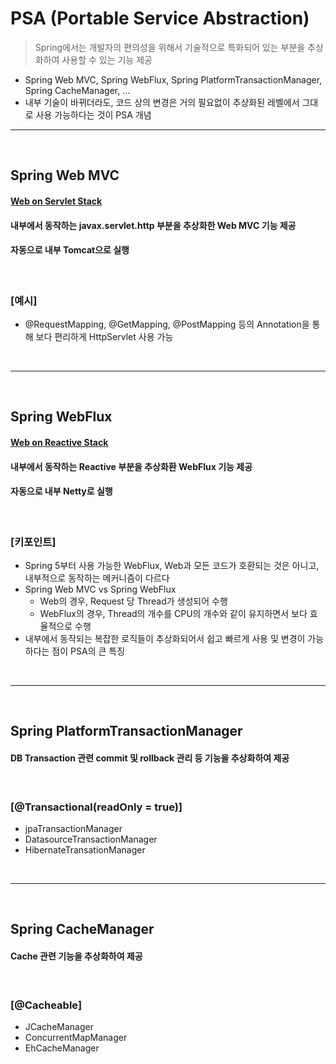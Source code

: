 # PSA (Portable Service Abstraction)
> Spring에서는 개발자의 편의성을 위해서 기술적으로 특화되어 있는 부분을 추상화하여 사용할 수 있는 기능 제공
* Spring Web MVC, Spring WebFlux, Spring PlatformTransactionManager, Spring CacheManager, ... 
* 내부 기술이 바뀌더라도, 코드 상의 변경은 거의 필요없이 추상화된 레벨에서 그대로 사용 가능하다는 것이 PSA 개념

<hr>
<br>

## Spring Web MVC
#### [Web on Servlet Stack](https://docs.spring.io/spring-framework/docs/current/reference/html/web.html)
#### 내부에서 동작하는 javax.servlet.http 부분을 추상화한 Web MVC 기능 제공
#### 자동으로 내부 Tomcat으로 실행

<br>

### [예시]
* @RequestMapping, @GetMapping, @PostMapping 등의 Annotation을 통해 보다 편리하게 HttpServlet 사용 가능

<br>
<hr>
<br>

## Spring WebFlux
#### [Web on Reactive Stack](https://docs.spring.io/spring-framework/docs/current/reference/html/web-reactive.html)
#### 내부에서 동작하는 Reactive 부분을 추상화환 WebFlux 기능 제공
#### 자동으로 내부 Netty로 실행

<br>

### [키포인트]
* Spring 5부터 사용 가능한 WebFlux, Web과 모든 코드가 호환되는 것은 아니고, 내부적으로 동작하는 메커니즘이 다르다
* Spring Web MVC vs Spring WebFlux
  * Web의 경우, Request 당 Thread가 생성되어 수행
  * WebFlux의 경우, Thread의 개수를 CPU의 개수와 같이 유지하면서 보다 효율적으로 수행
* 내부에서 동작되는 복잡한 로직들이 추상화되어서 쉽고 빠르게 사용 및 변경이 가능하다는 점이 PSA의 큰 특징

<br>
<hr>
<br>

## Spring PlatformTransactionManager
#### DB Transaction 관련 commit 및 rollback 관리 등 기능을 추상화하여 제공

<br>

### [@Transactional(readOnly = true)]
* jpaTransactionManager
* DatasourceTransactionManager 
* HibernateTransationManager

<br>
<hr>
<br>


## Spring CacheManager
#### Cache 관련 기능을 추상화하여 제공

<br>

### [@Cacheable]
* JCacheManager 
* ConcurrentMapManager
* EhCacheManager
